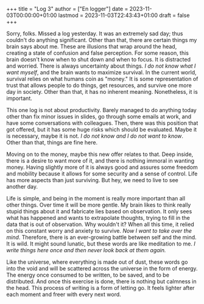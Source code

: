 +++
title = "Log 3"
author = ["En logger"]
date = 2023-11-03T00:00:00+01:00
lastmod = 2023-11-03T22:43:43+01:00
draft = false
+++

Sorry, folks. Missed a log yesterday. It was an extremely sad day; thus couldn't do anything significant. Other than that, there are certain things my brain says about me. These are illusions that wrap around the head, creating a state of confusion and false perception. For some reason, this brain doesn't know when to shut down and when to focus. It is distracted and worried. There is always uncertainty about things. _I do not know what I want myself_, and the brain wants to maximize survival. In the current world, survival relies on what humans coin as "money." It is some representation of trust that allows people to do things, get resources, and survive one more day in society. Other than that, it has no inherent meaning. Nonetheless, it is important.

This one log is not about productivity. Barely managed to do anything today other than fix minor issues in slides, go through some emails at work, and have some conversations with colleagues. Then, there was this position that got offered, but it has some huge risks which should be evaluated. Maybe it is necessary, maybe it is not. _I do not know and I do not want to know_. Other than that, things are fine here.

Moving on to the money, maybe this new offer relates to that. Deep inside, there is a desire to want more of it, and there is nothing immoral in wanting money. Having slightly more of it is always good and assures some freedom and mobility because it allows for some security and a sense of control. Life has more aspects than just surviving. But hey, we need to live to see another day.

Life is simple, and being in the moment is really more important than all other things. Over time it will be more gentle. My brain likes to think really stupid things about it and fabricate lies based on observation. It only sees what has happened and wants to extrapolate thoughts, trying to fill in the data that is out of observation. Why wouldn't it? When all this time, it relied on this constant worry and anxiety to survive. _Now I want to take over the mind_. Therefore, there is an ever-growing battle between self and the mind. It is wild. It might sound lunatic, but these words are like meditation to me. _I write things here once and then never look back at them again._

Like the universe, where everything is made out of dust, these words go into the void and will be scattered across the universe in the form of energy. The energy once consumed to be written, to be saved, and to be distributed. And once this exercise is done, there is nothing but calmness in the head. This process of writing is a form of letting go. It feels lighter after each moment and freer with every next word.
